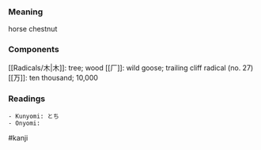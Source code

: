 ### Meaning

horse chestnut

### Components

[[Radicals/木|木]]: tree; wood [[厂]]: wild goose; trailing cliff radical (no. 27) [[万]]: ten thousand; 10,000

### Readings

```
- Kunyomi: とち
- Onyomi: 
```

#kanji